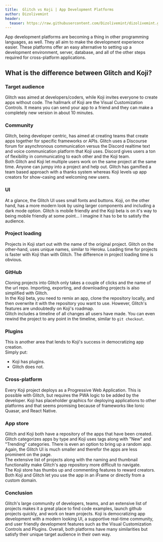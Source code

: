 ```yaml
---
title:  Glitch vs Koji | App Development Platforms
author: Dizolivemint
header:
  teaser: https://raw.githubusercontent.com/Dizolivemint/dizolivemint.github.io/master/assets/images/koji-vs-glitch.png
---
```

App development platforms are becoming a thing in other programming languages, as well. They all aim to make the development experience easier. These platforms offer an easy alternative to setting up a development environment, server, database, and all of the other steps required for cross-platform applications.  

## What is the difference between Glitch and Koji?

### Target audience
Glitch was aimed at developers/coders, while Koji invites everyone to create apps without code.
The hallmark of Koji are the Visual Customization Controls. It means you can send your app to a friend and they can make a completely new version in about 10 minutes.  

### Community
Glitch, being developer centric, has aimed at creating teams that create apps together for specific frameworks or APIs. Glitch uses a Discourse forum for asynchronous communication versus the Discord realtime text and voice communication platform that Koji uses. Discord gives users a ton of flexibility in communicating to each other and the Koji team.  
Both Glitch and Koji let multiple users work on the same project at the same time. Anyone can jumpy into a project and help out. Glitch has gamified a team based approach with a thanks system whereas Koji levels up app creators for show-casing and welcoming new users.

### UI
At a glance, the Glitch UI uses small fonts and buttons. Koji, on the other hand, has a more modern look by using larger components and including a dark mode option. 
Glitch is mobile friendly and the Koji beta is on it's way to being mobile friendly at some point... I imagine it has to be to satisfy the audience.  

### Project loading
Projects in Koji start out with the name of the original project. Glitch on the other-hand, uses unique names, similar to Heroku.
Loading time for projects is faster with Koji than with Glitch. The difference in project loading time is obvious.

### GitHub
Cloning projects into Glitch only takes a couple of clicks and the name of the url repo. Importing, exporting, and downloading projects is also simplified with Glitch.  
In the Koji beta, you need to remix an app, clone the repository locally, and then overwrite it with the repository you want to use. However, Glitch's features are undoubtedly on Koji's roadmap.  
Glitch includes a timeline of all changes all users have made. You can even rewind the project to any point in the timeline, similar to ```git checkout```.


### Plugins
This is another area that lends to Koji's success in democratizing app creation.  
Simply put:
* Koji has plugins.
* Glitch does not.


### Cross-platform
Every Koji project deploys as a Progressive Web Application. This is possible with Glitch, but requires the PWA logic to be added by the developer. 
Koji has placeholder graphics for deploying applications to other platforms and that seems promising because of frameworks like Ionic Quasar, and React Native.


### App store
Glitch and Koji both have a repository of the apps that have been created. Glitch categorizes apps by type and Koji uses tags along with "New" and "Trending" categories. There is even an option to bring up a random app. Again, the Glitch UI is much smaller and therefor the apps are less prominent on the page.  
The extensive list of projects along with the naming and thumbnail functionality make Glitch's app repository more difficult to navigate.   
The Koji store has thumbs up and commenting features to reward creators. Both Koji and Glitch let you use the app in an iFrame or directly from a custom domain. 

### Conclusion
Glitch's large community of developers, teams, and an extensive list of projects makes it a great place to find code examples, launch github projects quickly, and work on team projects.
Koji is democratizing app development with a modern looking UI, a supportive real-time community, and user friendly development features such as the Visual Customization Controls and Plugins.
Overall, both platforms have many similarities but satisfy their unique target audience in their own way.



